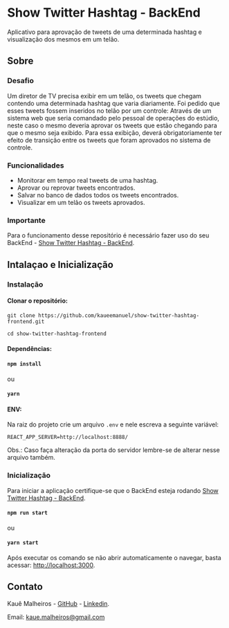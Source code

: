 <div align="">
    <h1>Show Twitter Hashtag - BackEnd</h1>
    Aplicativo para aprovação de tweets de uma determinada hashtag e visualização dos mesmos em um telão.
</div>
 


## Sobre
### Desafio
Um diretor de TV precisa exibir em um telão, os tweets que chegam contendo uma determinada hashtag que varia diariamente. Foi pedido que esses tweets fossem inseridos no telão por um controle: Através de um sistema web que seria comandado pelo pessoal de operações do estúdio, neste caso o mesmo deveria aprovar os tweets que estão chegando para que o mesmo seja exibido. Para essa exibição, deverá obrigatoriamente ter efeito de transição entre os tweets que foram aprovados no sistema de controle.

### Funcionalidades
- Monitorar em tempo real tweets de uma hashtag.
- Aprovar ou reprovar tweets encontrados.
- Salvar no banco de dados todos os tweets encontrados.
- Visualizar em um telão os tweets aprovados.


### Importante
Para o funcionamento desse repositório é necessário fazer uso do seu BackEnd - [Show Twitter Hashtag - BackEnd](https://github.com/kaueemanuel/show-twitter-hashtag-backend).

## Intalaçao e Inicialização
### Instalação
#### Clonar o repositório:

```
git clone https://github.com/kaueemanuel/show-twitter-hashtag-frontend.git

cd show-twitter-hashtag-frontend
```

#### Dependências:

#### `npm install`
ou
#### `yarn` 

#### ENV:
Na raiz do projeto crie um arquivo `.env` e nele escreva a seguinte variável:
```
REACT_APP_SERVER=http://localhost:8888/
```
Obs.: Caso faça alteração da porta do servidor lembre-se de alterar nesse arquivo também.

### Inicialização
Para iniciar a aplicação certifique-se que o BackEnd esteja rodando [Show Twitter Hashtag - BackEnd](https://github.com/kaueemanuel/show-twitter-hashtag-backend).

#### `npm run start`
ou 
#### `yarn start` 

Após executar os comando se não abrir automaticamente o navegar, basta acessar: [http://localhost:3000](http://localhost:3000).


## Contato


Kauê Malheiros - [GitHub](https://github.com/kaueemanuel) - [Linkedin](https://www.linkedin.com/in/kaue-malheiros).

Email: kaue.malheiros@gmail.com